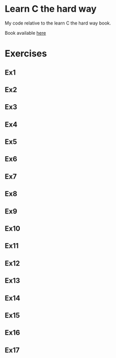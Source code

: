 Learn C the hard way
====================

My code relative to the learn C the hard way book.

Book available [here](http://c.learncodethehardway.org/book/)

Exercises
=========

Ex1
---

Ex2
---

Ex3
---
Ex4
---

Ex5
---

Ex6
---

Ex7
---

Ex8
---

Ex9
---

Ex10
----

Ex11
----

Ex12
----

Ex13
----

Ex14
----

Ex15
----

Ex16
----

Ex17
----

